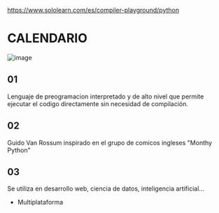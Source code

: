 
https://www.sololearn.com/es/compiler-playground/python


 # CALENDARIO

![image](https://github.com/leoandyaz/Python_-/assets/133395965/93b92193-6af4-4ae9-b7c5-fe7a41029876)

## 01 

Lenguaje de preogramacion interpretado y de alto nivel que permite ejecutar el codigo directamente sin necesidad de compilación.

## 02 

Guido Van Rossum  inspirado en el grupo de comicos ingleses "Monthy Python"

## 03

Se utiliza en desarrollo web, ciencia de datos, inteligencia artificial...

* Multiplataforma

